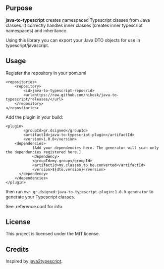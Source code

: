 ## Purpose

**java-to-typescript** creates namespaced Typescript classes from Java classes. It correctly handles inner classes (creates inner typescript namespaces) and inheritance.

Using this library you can export your Java DTO objects for use in typescript/javascript.

## Usage

Register the repository in your pom.xml

``` 
<repositories>
    <repository>
        <id>java-to-typescript-repo</id>
        <url>https://raw.github.com/nikosk/java-to-typescript/releases/</url>        
    </repository>
</repositories>
```

Add the plugin in your build:

```
<plugin>
		<groupId>gr.dsigned</groupId>
		<artifactId>java-to-typescript-plugin</artifactId>
 		<version>1.0.0</version>
    <dependencies>
			[Add your dependencies here. The generator will scan only the dependencies registered here.]
			<dependency>
      		<groupId>my.group</groupId>
      		<artifactId>my.classes.to.be.converted</artifactId>
      		<version>${dto.version}</version>
      </dependency>
    </dependencies>
</plugin>

```


then run ```mvn gr.dsigned:java-to-typescript-plugin:1.0.0:generator``` to generate your Typescript classes.

See: reference.conf for info

## License

This project is licensed under the MIT license.

## Credits

Inspired by [java2typescript](https://github.com/raphaeljolivet/java2typescript).
